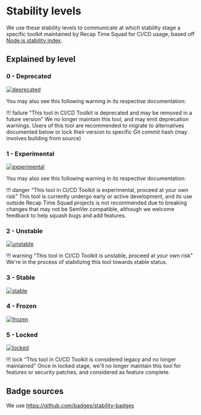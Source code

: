 # Stability levels

We use these stability levels to communicate at which stability stage a specific toolkit
maintained by Recap Time Squad for CI/CD usage, based off [Node.js stability index](https://nodejs.org/api/documentation.html#documentation_stability_index).

## Explained by level

### 0 - Deprecated

[![deprecated](http://badges.github.io/stability-badges/dist/deprecated.svg)](http://github.com/badges/stability-badges)

You may also see this following warning in its respective documentation:

!!! failure "This tool in CI/CD Toolkit is deprecated and may be removed in a future version"
    We no longer maintain this tool, and may emit deprecation warnings. Users of this tool
    are recommended to migrate to alternatives documented below or lock their version to
    specific Git commit hash (may involves building from source)

### 1 - Experimental

[![experimental](http://badges.github.io/stability-badges/dist/experimental.svg)](http://github.com/badges/stability-badges)

You may also see this following warning in its respective documentation:

!!! danger "This tool in CI/CD Toolkit is experimental, proceed at your own risk"
    This tool is currently undergo early or active development, and its use outside Recap Time Squad
    projects is not recommended due to breaking changes that may not be SemVer compatible,
    although we welcome feedback to help squash bugs and add features.

### 2 - Unstable

[![unstable](http://badges.github.io/stability-badges/dist/unstable.svg)](http://github.com/badges/stability-badges)

!!! warning "This tool in CI/CD Toolkit is unstable, proceed at your own risk"
    We're in the process of stabilizing this tool towards stable status.

### 3 - Stable

[![stable](http://badges.github.io/stability-badges/dist/stable.svg)](http://github.com/badges/stability-badges)

### 4 - Frozen

[![frozen](http://badges.github.io/stability-badges/dist/frozen.svg)](http://github.com/badges/stability-badges)

### 5 - Locked

[![locked](http://badges.github.io/stability-badges/dist/locked.svg)](http://github.com/badges/stability-badges)

!!! lock "This tool in CI/CD Toolkit is considered legacy and no longer maintained"
    Once in locked stage, we'll no longer maintain this tool for features or security patches,
    and considered as feature complete.

## Badge sources

We use <https://github.com/badges/stability-badges>

